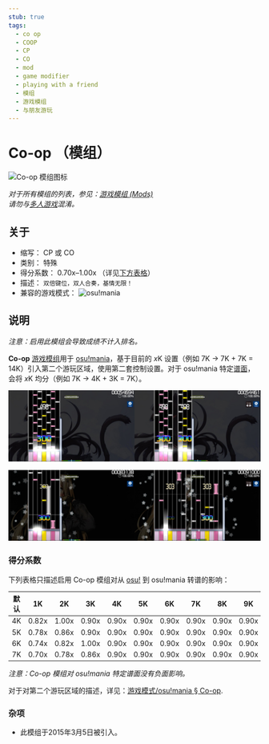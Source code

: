 ```yaml
---
stub: true
tags:
  - co op
  - COOP
  - CP
  - CO
  - mod
  - game modifier
  - playing with a friend
  - 模组
  - 游戏模组
  - 与朋友游玩
---
```


# Co-op （模组）

![Co-op 模组图标](/wiki/shared/mods/CP.png "Co-op (CO) 模组图标")

*对于所有模组的列表，参见：[游戏模组 (Mods)](/wiki/Gameplay/Game_modifier)*\
*请勿与[多人游戏](/wiki/Client/Interface/Multiplayer)混淆。*

## 关于

- 缩写： CP 或 CO
- 类别： 特殊
- 得分系数： 0.70x–1.00x （详见[下方表格](#得分系数)）
- 描述： `双倍键位，双人合奏，基情无限！`
- 兼容的游戏模式： ![][osu!mania]

## 说明

*注意：启用此模组会导致成绩不计入排名。*

**Co-op** [游戏模组](/wiki/Gameplay/Game_modifier)用于 [osu!mania](/wiki/Game_mode/osu!mania)，基于目前的 *x*K 设置（例如 7K -> 7K + 7K = 14K）引入第二个游玩区域，使用第二套控制设置。对于 osu!mania 特定[谱面](/wiki/Beatmap)，会将 *x*K 均分（例如 7K -> 4K + 3K = 7K）。

![osu!mania 特定谱面中 Co-op 模组下的游玩比较](img/CP-comparison-mania-specific-beatmap.jpg "osu!mania 特定谱面中，普通模式（左图）与启用 Co-op 模组（右图）的比较")

![osu!mania 转谱中 Co-op 模组下的游玩比较](img/CP-comparison-converted-beatmap.jpg "osu!mania 转谱中，普通模式（左图）与启用 Co-op 模组（右图）的比较")

### 得分系数

下列表格只描述启用 Co-op 模组对从 [osu!](/wiki/Game_mode/osu!) 到 osu!mania 转谱的影响：

| 默认 | 1K | 2K | 3K | 4K | 5K | 6K | 7K | 8K | 9K |
| :-: | :-: | :-: | :-: | :-: | :-: | :-: | :-: | :-: | :-: |
| 4K | 0.82x | 1.00x | 0.90x | 0.90x | 0.90x | 0.90x | 0.90x | 0.90x | 0.90x |
| 5K | 0.78x | 0.86x | 0.90x | 0.90x | 0.90x | 0.90x | 0.90x | 0.90x | 0.90x |
| 6K | 0.74x | 0.82x | 1.00x | 0.90x | 0.90x | 0.90x | 0.90x | 0.90x | 0.90x |
| 7K | 0.70x | 0.78x | 0.86x | 0.90x | 0.90x | 0.90x | 0.90x | 0.90x | 0.90x |

*注意：Co-op 模组对 osu!mania 特定谱面没有负面影响。*

对于对第二个游玩区域的描述，详见：[游戏模式/osu!mania § Co-op](/wiki/Game_mode/osu!mania#co-op).

### 杂项

- 此模组于2015年3月5日被引入。

[osu!mania]: /wiki/shared/mode/mania.png "osu!mania"
